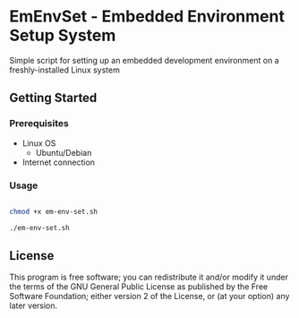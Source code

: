 # EmEnvSet - Embedded Environment Setup System

Simple script for setting up an embedded development environment on a freshly-installed Linux system

## Getting Started

### Prerequisites

* Linux OS
    * Ubuntu/Debian
* Internet connection

### Usage

```bash

chmod +x em-env-set.sh

./em-env-set.sh
```
## License
This program is free software; you can redistribute it and/or modify 
it under the terms of the GNU General Public License as published by 
the Free Software Foundation; either version 2 of the License, or 
(at your option) any later version. 
